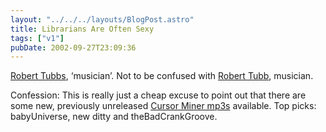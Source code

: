 ```yaml
---
layout: "../../../layouts/BlogPost.astro"
title: Librarians Are Often Sexy
tags: ["v1"]
pubDate: 2002-09-27T23:09:36
---
```


[Robert Tubbs][1], &#8216;musician&#8217;. Not to be confused with [Robert Tubb][2], musician.

Confession: This is really just a cheap excuse to point out that there are some new, previously unreleased [Cursor Miner mp3s][3] available. Top picks: babyUniverse, new ditty and theBadCrankGroove.

[1]: http://www.theylostsomeone.com/ "Robert Tubbs: 'THEYLOSTSOMEONE.COM'"
[2]: http://www.cursorminer.com/ "Cursor Miner aka Robert Tubb: big wodges of industrial scrambling and occasional plaintive haircut"
[3]: http://cursorminer.com/cmmetalexp.htm "Cursor Miner mp3s: better than sex, bedroom boffin (nowt to do with me, i hope), library, new ditty, i want to be a foetus and babyUniverse"

